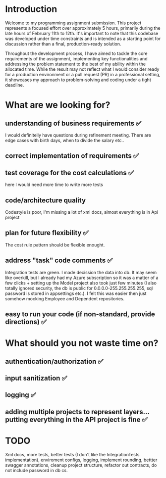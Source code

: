 # Introduction

Welcome to my programming assignment submission. This project represents a focused effort over approximately 5 hours, primarily during the late hours of February 11th to 12th. It's important to note that this codebase was developed under time constraints and is intended as a starting point for discussion rather than a final, production-ready solution.

Throughout the development process, I have aimed to tackle the core requirements of the assignment, implementing key functionalities and addressing the problem statement to the best of my ability within the allocated time. While the result may not reflect what I would consider ready for a production environment or a pull request (PR) in a professional setting, it showcases my approach to problem-solving and coding under a tight deadline.

# What are we looking for?

## understanding of business requirements ✅

I would definitelly have questions during refinement meeting. There are edge cases with birth days, when to divide the salary etc..

## correct implementation of requirements ✅

## test coverage for the cost calculations ✅ 

here I would need more time to write more tests

## code/architecture quality

Codestyle is poor, I'm missing a lot of xml docs, almost everything is in Api project

## plan for future flexibility ✅

The cost rule pattern should be flexible enought.

## address "task" code comments ✅

Integration tests are green.
I made decission the data into db. It may seem like overkill, but I already had my Azure subscription so it was a matter of a few clicks + setting up the Model project also took just few minutes (I also totally ignored security, the db is public for 0.0.0.0-255.255.255.255, sql password is stored in appsettings etc.). I felt this was easier then just somehow mocking Employee and Dependent repositories.

## easy to run your code (if non-standard, provide directions) ✅

# What should you not waste time on?

## authentication/authorization ✅

## input sanitization ✅

## logging ✅

## adding multiple projects to represent layers... putting everything in the API project is fine ✅

# TODO

Xml docs, more tests, better tests (I don't like the IntegrationTests implementation), enviroment configs, logging, implement rounding, bettter swagger annotations, cleanup project structure, refactor out contracts, do not include password in db cs.

